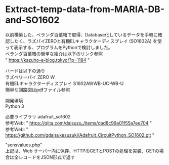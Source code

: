 # Extract-temp-data-from-MARIA-DB-and-SO1602<br>

以前構築した、ベランダ百葉箱で取得、Database化しているデータを手軽に確認したく、ラズパイZEROと有機ELキャラクターディスプレイ (SO1602A) を使って表示する、プログラムをPythonで検討しました。<BR>
ベランダ百葉箱の簡単な紹介は以下のリンク参照 <BR>
" https://kazuho-e-blog.tokyo/?p=1184 "　<BR>

ハードは以下の通り <br>
ラズベリーパイ ZERO W <br>
有機ELキャラクターディスプレイ S1602AWWB-UC-WB-U <br>
簡単な回路図はpdfファイル参照

開発環境 <br>
Python 3 <br>

必要ライブラリ
adafruit_so1602<br>
参考Web: " https://qiita.com/daisuzu_/items/dad8c99a01f55a7ee704 " <br>
参考Web: " https://github.com/gdaisukesuzuki/Adafruit_CircuitPython_SO1602.git "

"sensvalues.php"<br>
上記は、Web サーバー内に保存、HTTPのGETとPOSTの処理を実装、GETの場合は全レコードをJSON形式で返す
